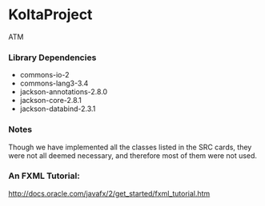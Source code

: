 # KoltaProject
ATM

### Library Dependencies
* commons-io-2
* commons-lang3-3.4
* jackson-annotations-2.8.0
* jackson-core-2.8.1
* jackson-databind-2.3.1

### Notes
Though we have implemented all the classes listed in the SRC
cards, they were not all deemed necessary, and therefore
most of them were not used.

### An FXML Tutorial:
http://docs.oracle.com/javafx/2/get_started/fxml_tutorial.htm
